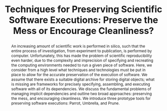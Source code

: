 ---
abstract: 'An increasing amount of scientific work is performed in silico, such that
  the entire process of investigation, from experiment to publication, is performed
  by computer. Unfortunately, this has made the problem of scientific reproducibility
  even harder, due to the complexity and imprecision of specifying and recreating
  the computing environments needed to run a given piece of software. Here, we consider
  from a high level what techniques and technologies must be put in place to allow
  for the accurate preservation

  of the execution of software. We assume that there exists a suitable digital archive
  for storing digital objects; what is missing are frameworks for precisely specifying,
  assembling,

  and executing software with all of its dependencies.  We discuss the fundamental
  problems of managing implicit dependencies and outline two broad approaches: preserving
  the mess, and encouraging cleanliness. We introduce three prototype tools for preserving
  software executions: Parrot,

  Umbrella, and Prune.'
creators:
- Meng, Haiyan
- Ivie, Peter
- Thain, Douglas
date: null
document_url: https://services.phaidra.univie.ac.at/api/object/o:429560/download
grand_parent: iPRES
institutions: []
keywords:
- software preservation
- dependency management
landing_page_url: https://phaidra.univie.ac.at/o:429560
language: eng
layout: publication
license: CC BY 4.0 International
notes_url: null
parent: iPRES 2015
presentation_url: null
size: 781009
source_name: iPRES
title: 'Techniques for Preserving Scientific Software Executions: Preserve the Mess
  or Encourage Cleanliness?'
type: paper
year: 2015
---